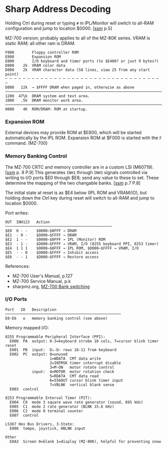 Sharp Address Decoding
======================

Holding Ctrl during reset or typing `#` in IPL/Monitor will switch to
all-RAM configuration and jump to location $0000. [[ssm] p.5]

MZ-700 version; probably applies to all of the MZ-80K series.
VRAM is static RAM; all other ram is DRAM.


    F000        Floppy controller ROM
    E800        Expansion ROM
    E000        I/O keyboard and timer ports (to $E400? or just 9 bytes?)
    D800    2k  VRAM color data
    D000    2k  VRAM character data (50 lines, view 25 from any start point)
    ─ ─ ─ ─ ─ ─ ─ ─ ─ ─ ─ ─ ─ ─ ─ ─ ─ ─ ─ ─ ─ ─ ─ ─ ─ ─ ─ ─ ─ ─ ─ ─ ─ ─ ─ ─
    D000   12k  → $FFFF DRAM when paged in, otherwise as above
    ───────────────────────────────────────────────────────────────────────
    1200  47½k  DRAM system and text area.
    1000   .5k  DRAM monitor work area.
    ───────────────────────────────────────────────────────────────────────
    0000    4K  ROM/DRAM: ROM at startup.

### Expansion ROM

External devices may provide ROM at $E800, which will be started
automatically by the IPL ROM. Expansion ROM at $F000 is started with the
`F` command. (MZ-700)

### Memory Banking Control

The MZ-700 CRTC and memory controller are in a custom LSI (M60719). [[ssm]
p. 8 P.9] This generates `INH1` through `INH3` signals controlled via
writing to I/O ports $E0 through $E8; send any value to these to set.
These determine the mapping of the two changable banks. [[ssm] p.7 P.8]

The initial state at reset is as $E4 below (IPL ROM and VRAM/IO), but
holding down the Ctrl key during reset will switch to all-RAM and jump to
location $0000.

Port writes:

    OUT  INH123   Action
    ────────────────────────────────────────────────
    $E0  0 - -    $0000–$0FFF → DRAM
    $E1  - 0 -    $D000–$FFFF → DRAM
    $E2  1 - -    $0000–$0FFF → IPL (Monitor) ROM
    $E3  - 1 -    $D000–$FFFF → VRAM, I/O (8255 keyboard PPI, 8253 timer)
    $E4  1 1 1    $0000–$0FFF → IPL ROM, $D000–$FFFF → VRAM, I/O
    $E5  - - 0    $D000–$FFFF → Inhibit access
    $E6  - - 1    $D000–$FFFF → Restore access

References:
- MZ-700 User's Manual, p.127
- MZ-700 Service Manual, p.k
- sharpmz.org, [MZ-700 Bank switching][so-700banksw]

### I/O Ports

    Port   IO   Description
    ────────────────────────────────────────────────────
    E0-E6   o   memory banking control (see above)

Memory mapped I/O:

    8255 Programmable Peripheral Interface (PPI):
      E000  PA  output: 0-3=keyboard strobe 10 cols, 7=cursor blink timer reset
      E001  PB  input:  D₀-D₇ rows 18-11 from keyboard
      E002  PC  output: 0=unused
                        1=WDATA  CMT data write
                        2=INTMSK timer interrupt disable
                        3=M-ON   motor rotate control
                input:  4=MOTOR  motor rotation check
                        5=RDATA  CMT data read
                        6=556OUT cursor blink timer input
                        7=VBLNK  vertical blank sense
      E003  control

    8253 Programmable Interval Timer (PIT):
      E004  C0  mode 3 square wave rate generator (sound, 895 kHz)
      E005  C1  mode 2 rate generator (BLNK 15.6 kHz)
      E006  C2  mode 0 terminal counter
      E007  control

    LS367 Hex Bus Drivers, 3-State:
      E008  tempo, joystick, HBLNK input

    Other
      E8A3  Screen 0=blank 1=display (MZ-80K), helpful for preventing snow



<!-------------------------------------------------------------------->
[som 127]: https://archive.org/details/sharpmz700ownersmanual/page/n128/mode/1up?view=theater
[ssm]: https://archive.org/details/sharpmz700servicemanual/page/n7/mode/1up?view=theater
[so-700banksw]: https://original.sharpmz.org/mz-700/coremain.htm#banksw
